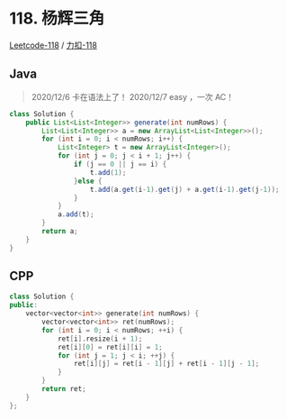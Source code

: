 # 118. 杨辉三角

[Leetcode-118](https://leetcode.com/problems/pascals-triangle/) / [力扣-118](https://leetcode-cn.com/problems/pascals-triangle/)

## Java

> 2020/12/6 卡在语法上了！
> 2020/12/7 easy ，一次 AC！

```java
class Solution {
    public List<List<Integer>> generate(int numRows) {
        List<List<Integer>> a = new ArrayList<List<Integer>>();
        for (int i = 0; i < numRows; i++) {
            List<Integer> t = new ArrayList<Integer>();
            for (int j = 0; j < i + 1; j++) {
                if (j == 0 || j == i) {
                    t.add(1);
                }else {
                    t.add(a.get(i-1).get(j) + a.get(i-1).get(j-1));
                }
            }
            a.add(t);
        }
        return a;
    }
}
```

## CPP

```cpp
class Solution {
public:
    vector<vector<int>> generate(int numRows) {
        vector<vector<int>> ret(numRows);
        for (int i = 0; i < numRows; ++i) {
            ret[i].resize(i + 1);
            ret[i][0] = ret[i][i] = 1;
            for (int j = 1; j < i; ++j) {
                ret[i][j] = ret[i - 1][j] + ret[i - 1][j - 1];
            }
        }
        return ret;
    }
};
```